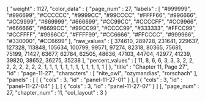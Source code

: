 {
  "weight" : 1127,
  "color_data" : {
    "page_num" : 27,
    "labels" : [
      "#999999",
      "#996699",
      "#CCCCCC",
      "#9999CC",
      "#99CCCC",
      "#FFFF66",
      "#996666",
      "#CC9999",
      "#669999",
      "#666699",
      "#CC99CC",
      "#CCCCFF",
      "#CC9966",
      "#666666",
      "#6699CC",
      "#99CC99",
      "#CCCC99",
      "#333333",
      "#FFCC99",
      "#CCFFFF",
      "#9966CC",
      "#FFFF99",
      "#CC6666",
      "#FFCCCC",
      "#999966",
      "#330000",
      "#CC6699"
    ],
    "raw_values" : [
      374610,
      289728,
      231641,
      229637,
      127328,
      113848,
      105634,
      100799,
      99571,
      97274,
      82318,
      80365,
      75681,
      75199,
      71427,
      63677,
      62784,
      62505,
      48636,
      47103,
      44704,
      42977,
      41239,
      39820,
      38652,
      36275,
      35238
    ],
    "percent_values" : [
      11,
      8,
      6,
      6,
      3,
      3,
      3,
      2,
      2,
      2,
      2,
      2,
      2,
      2,
      2,
      1,
      1,
      1,
      1,
      1,
      1,
      1,
      1,
      1,
      1,
      1,
      1
    ]
  },
  "title" : "Chapter 11, Page 27",
  "id" : "page-11-27",
  "characters" : [
    "nite_owl",
    "ozymandias",
    "rorschach"
  ],
  "panels" : [
    [
      {
        "cols" : 3,
        "id" : "panel-11-27-01"
      }
    ],
    [
      {
        "cols" : 3,
        "id" : "panel-11-27-04"
      }
    ],
    [
      {
        "cols" : 3,
        "id" : "panel-11-27-07"
      }
    ]
  ],
  "page_num" : 27,
  "chapter_num" : 11,
  "col_layout" : 3
}

